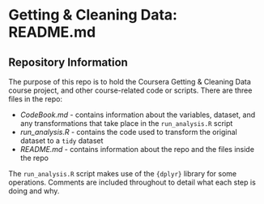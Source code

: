 # Getting & Cleaning Data: README.md

## Repository Information
The purpose of this repo is to hold the Coursera Getting & Cleaning Data course project, and other course-related code or scripts. There are three files in the repo:

* _CodeBook.md_ - contains information about the variables, dataset, and any transformations that take place in the `run_analysis.R` script 
* _run\_analysis.R_ - contains the code used to transform the original dataset to a `tidy` dataset
* _README.md_ - contains information about the repo and the files inside the repo
 
The `run_analysis.R` script makes use of the `{dplyr}` library for some operations. Comments are included throughout to detail what each step is doing and why. 

